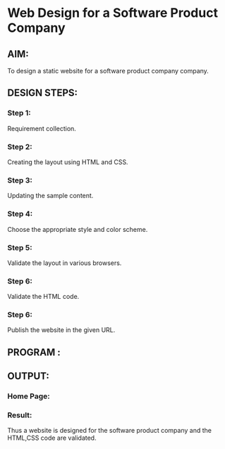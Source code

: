 # Web Design for a Software Product Company

## AIM:

To design a static website for a software product company company.

## DESIGN STEPS:

### Step 1:

Requirement collection.

### Step 2:

Creating the layout using HTML and CSS.

### Step 3:

Updating the sample content.

### Step 4:

Choose the appropriate style and color scheme.

### Step 5:

Validate the layout in various browsers.

### Step 6:

Validate the HTML code.

### Step 6:

Publish the website in the given URL.

## PROGRAM :

## OUTPUT:

### Home Page:


### Result:

Thus a website is designed for the software product company and the HTML,CSS code are validated.
